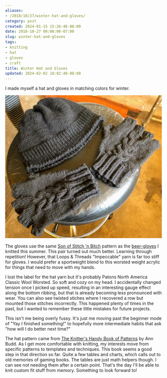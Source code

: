 ```yaml
---
aliases:
- /2018/10/27/winter-hat-and-gloves/
category: post
created: 2024-01-15 15:26:46-08:00
date: 2018-10-27 00:00:00-07:00
slug: winter-hat-and-gloves
tags:
- knitting
- hat
- gloves
- craft
title: Winter Hat and Gloves
updated: 2024-02-02 10:02:40-08:00
---
```


I made  myself a hat and gloves in matching colors for winter.

<!--more-->

![attachments/img/2018/cover-2018-10-27.jpg](../../../attachments/img/2018/cover-2018-10-27.jpg)

The gloves use the same [Son of Stitch 'n Bitch](https://www.goodreads.com/book/show/170305.Son_of_Stitch_n_Bitch) pattern as the [beer-gloves](../08/beer-gloves.md) I knitted this summer. This pair turned out much better. Learning through repetition! However, that Loops & Threads "Impeccable" yarn is far too stiff for gloves. I would prefer a sportweight blend to this worsted weight acrylic for things that need to move with my hands.

I lost the label for the hat yarn but it's probably Patons North America Classic Wool Worsted. So soft and cozy on my head. I accidentally changed tension once I picked up speed, resulting in an interesting gauge effect along the bottom ribbing, but that is already becoming less pronounced with wear. You can also see twisted stiches where I recovered a row but mounted those stitches incorrectly. This happened plenty of times in the past, but I wanted to remember these little mistakes for future projects.

This isn't me being overly fussy. It's just me moving past the beginner mode of "Yay I finished something!" to hopefully more intermediate habits that ask "how will I do better next time?"

The hat pattern came from [The Knitter's Handy Book of Patterns](https://www.goodreads.com/book/show/85015.Knitters_Handy_Book_Of_Patterns) by Ann Budd. As I get more comfortable with knitting, my interests move from specific patterns to templates and techniques. This book seems a good step in that direction so far. Quite a few tables and charts, which calls out to old memories of gaming books. The tables are just math helpers though. I can see not needing them after a certain point. That's the day I'll be able to knit custom fit stuff from memory. Something to look forward to!